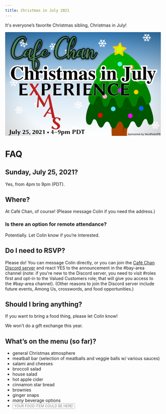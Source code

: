 ```yaml
---
title: Christmas in July 2021
---
```


It's everyone’s favorite Christmas sibling, Christmas in July!

![Café Chan Christmas in July “eXMASperience”](/media/christmas-in-july-2021.png "Christmas in July “eXMASperience” advertisement banner")

# FAQ

## **Sunday, July 25, 2021**?

Yes, from 4pm to 9pm (PDT).

## Where?

At Café Chan, of course! (Please message Colin if you need the address.)

### Is there an option for remote attendance?

Potentially. Let Colin know if you’re interested.

## Do I need to RSVP?

Please do! You can message Colin directly, or you can join the [Café Chan
Discord server] and react YES to the announcement in the #bay-area channel
(note: if you're new to the Discord server, you need to visit #roles first and
opt-in to the Valued Customers role; that will give you access to the #bay-area
channel). (Other reasons to join the Discord server include future events, Among
Us, crosswords, and food opportunities.)

[Café Chan Discord server]: https://discord.gg/qG4NfvWHkw

## Should I bring anything?

If you want to bring a food thing, please let Colin know!

We won’t do a gift exchange this year.

## What’s on the menu (so far)?

* general Christmas atmosphere
* meatball bar (selection of meatballs and veggie balls w/ various sauces)
* salami and cheeses
* broccoli salad
* house salad
* hot apple cider
* cinnamon star bread
* brownies
* ginger snaps
* *many* beverage options
* <span style="cursor: default; display: inline-block; border-radius: 3px; border: 1px dashed grey; color: grey; font-size: 0.8em; padding: 0.1em 0.4em">YOUR FOOD ITEM COULD BE HERE!</span>

<style>
/* customizable snowflake styling */
.snowflake {
  color: #fff;
  font-size: 2em;
  font-family: Arial, sans-serif;
  text-shadow: 0 0 5px #ccc;
}
@-webkit-keyframes snowflakes-fall{0%{top:-10%}100%{top:100%}}@-webkit-keyframes snowflakes-shake{0%,100%{-webkit-transform:translateX(0);transform:translateX(0)}50%{-webkit-transform:translateX(80px);transform:translateX(80px)}}@keyframes snowflakes-fall{0%{top:-10%}100%{top:100%}}@keyframes snowflakes-shake{0%,100%{transform:translateX(0)}50%{transform:translateX(80px)}}.snowflake{position:fixed;top:-10%;z-index:9999;-webkit-user-select:none;-moz-user-select:none;-ms-user-select:none;user-select:none;cursor:default;-webkit-animation-name:snowflakes-fall,snowflakes-shake;-webkit-animation-duration:10s,3s;-webkit-animation-timing-function:linear,ease-in-out;-webkit-animation-iteration-count:infinite,infinite;-webkit-animation-play-state:running,running;animation-name:snowflakes-fall,snowflakes-shake;animation-duration:10s,3s;animation-timing-function:linear,ease-in-out;animation-iteration-count:infinite,infinite;animation-play-state:running,running}.snowflake:nth-of-type(0){left:1%;-webkit-animation-delay:0s,0s;animation-delay:0s,0s}.snowflake:nth-of-type(1){left:10%;-webkit-animation-delay:1s,1s;animation-delay:1s,1s}.snowflake:nth-of-type(2){left:20%;-webkit-animation-delay:6s,.5s;animation-delay:6s,.5s}.snowflake:nth-of-type(3){left:30%;-webkit-animation-delay:4s,2s;animation-delay:4s,2s}.snowflake:nth-of-type(4){left:40%;-webkit-animation-delay:2s,2s;animation-delay:2s,2s}.snowflake:nth-of-type(5){left:50%;-webkit-animation-delay:8s,3s;animation-delay:8s,3s}.snowflake:nth-of-type(6){left:60%;-webkit-animation-delay:6s,2s;animation-delay:6s,2s}.snowflake:nth-of-type(7){left:70%;-webkit-animation-delay:2.5s,1s;animation-delay:2.5s,1s}.snowflake:nth-of-type(8){left:80%;-webkit-animation-delay:1s,0s;animation-delay:1s,0s}.snowflake:nth-of-type(9){left:90%;-webkit-animation-delay:3s,1.5s;animation-delay:3s,1.5s}.snowflake:nth-of-type(10){left:25%;-webkit-animation-delay:2s,0s;animation-delay:2s,0s}.snowflake:nth-of-type(11){left:65%;-webkit-animation-delay:4s,2.5s;animation-delay:4s,2.5s}
</style>
<div class=snowflakes aria-hidden=true>
  <div class=snowflake>❅</div>
  <div class=snowflake>❆</div>
  <div class=snowflake>❅</div>
  <div class=snowflake>❆</div>
  <div class=snowflake>❅</div>
  <div class=snowflake>❆</div>
  <div class=snowflake>❅</div>
  <div class=snowflake>❆</div>
  <div class=snowflake>❅</div>
  <div class=snowflake>❆</div>
  <div class=snowflake>❅</div>
  <div class=snowflake>❆</div>
</div>

